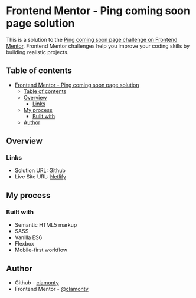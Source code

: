# Frontend Mentor - Ping coming soon page solution

This is a solution to the [Ping coming soon page challenge on Frontend Mentor](https://www.frontendmentor.io/challenges/ping-single-column-coming-soon-page-5cadd051fec04111f7b848da). Frontend Mentor challenges help you improve your coding skills by building realistic projects. 

## Table of contents

- [Frontend Mentor - Ping coming soon page solution](#frontend-mentor---ping-coming-soon-page-solution)
  - [Table of contents](#table-of-contents)
  - [Overview](#overview)
    - [Links](#links)
  - [My process](#my-process)
    - [Built with](#built-with)
  - [Author](#author)


## Overview

### Links

- Solution URL: [Github](https://github.com/clamonty/Frontendmentor.io)
- Live Site URL: [Netlify](https://clamonty-ping-coming-soon.netlify.app/)

## My process

### Built with

- Semantic HTML5 markup
- SASS
- Vanilla ES6 
- Flexbox
- Mobile-first workflow


## Author

- Github - [clamonty](https://github.com/clamonty)
- Frontend Mentor - [@clamonty](https://www.frontendmentor.io/profile/clamonty)

